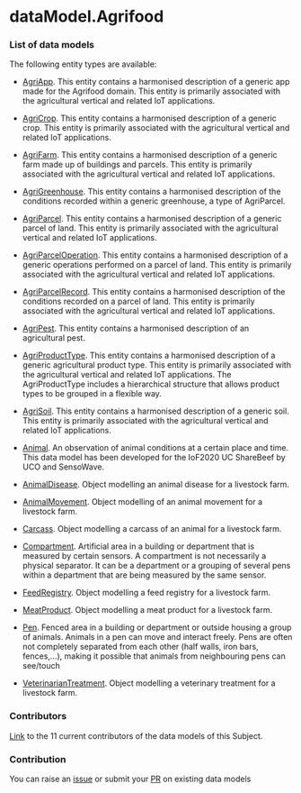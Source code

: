 # dataModel.Agrifood


### List of data models

The following entity types are available:
- [AgriApp](https://github.com/smart-data-models/dataModel.Agrifood/blob/master/AgriApp/README.md). This entity contains a harmonised description of a generic app made for the Agrifood domain. This entity is primarily associated with the agricultural vertical and related IoT applications.

- [AgriCrop](https://github.com/smart-data-models/dataModel.Agrifood/blob/master/AgriCrop/README.md). This entity contains a harmonised description of a generic crop. This entity is primarily associated with the agricultural vertical and related IoT applications.

- [AgriFarm](https://github.com/smart-data-models/dataModel.Agrifood/blob/master/AgriFarm/README.md). This entity contains a harmonised description of a generic farm made up of buildings and parcels. This entity is primarily associated with the agricultural vertical and related IoT applications.

- [AgriGreenhouse](https://github.com/smart-data-models/dataModel.Agrifood/blob/master/AgriGreenhouse/README.md). This entity contains a harmonised description of the conditions recorded within a generic greenhouse, a type of AgriParcel.

- [AgriParcel](https://github.com/smart-data-models/dataModel.Agrifood/blob/master/AgriParcel/README.md). This entity contains a harmonised description of a generic parcel of land. This entity is primarily associated with the agricultural vertical and related IoT applications.

- [AgriParcelOperation](https://github.com/smart-data-models/dataModel.Agrifood/blob/master/AgriParcelOperation/README.md). This entity contains a harmonised description of a generic operations performed on a parcel of land. This entity is primarily associated with the agricultural vertical and related IoT applications.

- [AgriParcelRecord](https://github.com/smart-data-models/dataModel.Agrifood/blob/master/AgriParcelRecord/README.md). This entity contains a harmonised description of the conditions recorded on a parcel of land. This entity is primarily associated with the agricultural vertical and related IoT applications.

- [AgriPest](https://github.com/smart-data-models/dataModel.Agrifood/blob/master/AgriPest/README.md). This entity contains a harmonised description of an agricultural pest. 

- [AgriProductType](https://github.com/smart-data-models/dataModel.Agrifood/blob/master/AgriProductType/README.md). This entity contains a harmonised description of a generic agricultural product type. This entity is primarily associated with the agricultural vertical and related IoT applications. The AgriProductType includes a hierarchical structure that allows product types to be grouped in a flexible way.

- [AgriSoil](https://github.com/smart-data-models/dataModel.Agrifood/blob/master/AgriSoil/README.md). This entity contains a harmonised description of a generic soil. This entity is primarily associated with the agricultural vertical and related IoT applications.

- [Animal](https://github.com/smart-data-models/dataModel.Agrifood/blob/master/Animal/README.md). An observation of animal conditions at a certain place and time. This data model has been developed for the IoF2020 UC ShareBeef by UCO and SensoWave.

- [AnimalDisease](https://github.com/smart-data-models/dataModel.Agrifood/blob/master/AnimalDisease/README.md). Object modelling an animal disease for a livestock farm.

- [AnimalMovement](https://github.com/smart-data-models/dataModel.Agrifood/blob/master/AnimalMovement/README.md). Object modelling of an animal movement for a livestock farm.

- [Carcass](https://github.com/smart-data-models/dataModel.Agrifood/blob/master/Carcass/README.md). Object modelling a carcass of an animal for a livestock farm.

- [Compartment](https://github.com/smart-data-models/dataModel.Agrifood/blob/master/Compartment/README.md). Artificial area in a building or department that is measured by certain sensors. A compartment is not necessarily a physical separator. It can be a department or a grouping of several pens within a department that are being measured by the same sensor.

- [FeedRegistry](https://github.com/smart-data-models/dataModel.Agrifood/blob/master/FeedRegistry/README.md). Object modelling a feed registry for a livestock farm.

- [MeatProduct](https://github.com/smart-data-models/dataModel.Agrifood/blob/master/MeatProduct/README.md). Object modelling a meat product for a livestock farm.

- [Pen](https://github.com/smart-data-models/dataModel.Agrifood/blob/master/Pen/README.md). Fenced area in a building or department or outside housing a group of animals. Animals in a pen can move and interact freely. Pens are often not completely separated from each other (half walls, iron bars, fences,…), making it possible that animals from neighbouring pens can see/touch

- [VeterinarianTreatment](https://github.com/smart-data-models/dataModel.Agrifood/blob/master/VeterinarianTreatment/README.md). Object modelling a veterinary treatment for a livestock farm.



### Contributors
[Link](https://github.com/smart-data-models/dataModel.Agrifood/blob/master/CONTRIBUTORS.yaml) to the 11 current contributors of the data models of this Subject.


### Contribution
You can raise an [issue](https://github.com/smart-data-models/dataModel.Agrifood/issues) or submit your [PR](https://github.com/smart-data-models/dataModel.Agrifood/pulls) on existing data models


